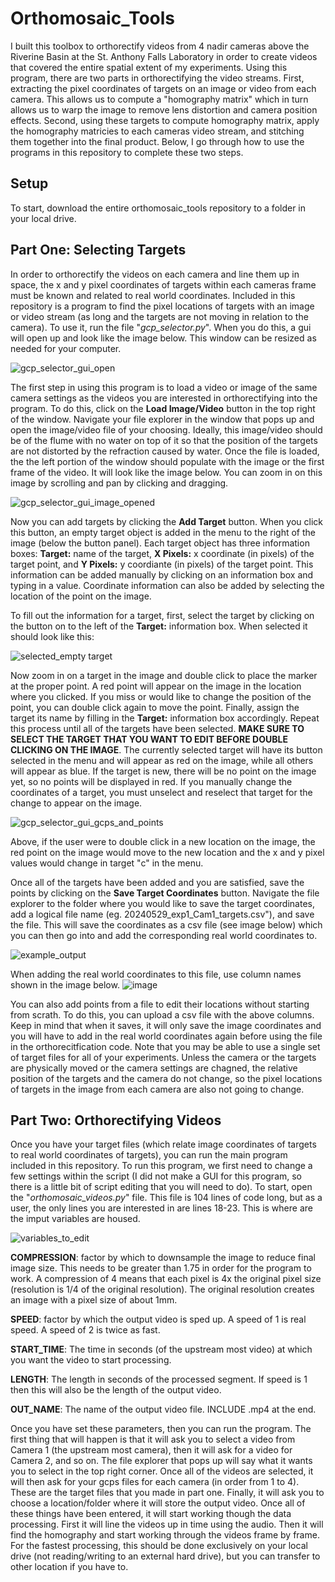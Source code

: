 # Orthomosaic_Tools
I built this toolbox to orthorectify videos from 4 nadir cameras above the Riverine Basin at the St. Anthony Falls Laboratory in order to create videos that covered the entire spatial extent of my experiments. Using this program, there are two parts in orthorectifying the video streams. First, extracting the pixel coordinates of targets on an image or video from each camera. This allows us to compute a "homography matrix" which in turn allows us to warp the image to remove lens distortion and camera position effects. Second, using these targets to compute homography matrix, apply the homography matricies to each cameras video stream, and stitching them together into the final product. Below, I go through how to use the programs in this repository to complete these two steps. 

## Setup
To start, download the entire orthomosaic_tools repository to a folder in your local drive. 

## Part One: Selecting Targets
In order to orthorectify the videos on each camera and line them up in space, the x and y pixel coordinates of targets within each cameras frame must be known and related to real world coordinates. Included in this repository is a program to find the pixel locations of targets with an image or video stream (as long and the targets are not moving in relation to the camera). To use it, run the file "*gcp_selector.py*". When you do this, a gui will open up and look like the image below. This window can be resized as needed for your computer. 

![gcp_selector_gui_open](https://github.com/user-attachments/assets/bd62185f-203f-42fc-aa06-11f1561e43b3)

The first step in using this program is to load a video or image of the same camera settings as the videos you are interested in orthorectifying into the program. To do this, click on the **Load Image/Video** button in the top right of the window. Navigate your file explorer in the window that pops up and open the image/video file of your choosing. Ideally, this image/video should be of the flume with no water on top of it so that the position of the targets are not distorted by the refraction caused by water. Once the file is loaded, the the left portion of the window should populate with the image or the first frame of the video. It will look like the image below. You can zoom in on this image by scrolling and pan by clicking and dragging.

![gcp_selector_gui_image_opened](https://github.com/user-attachments/assets/b5669baf-92da-4993-8ff7-b7f6eadc2298)

Now you can add targets by clicking the **Add Target** button. When you click this button, an empty target object is added in the menu to the right of the image (below the button panel). Each target object has three information boxes: **Target:** name of the target, **X Pixels:** x coordinate (in pixels) of the target point, and **Y Pixels:** y coordiante (in pixels) of the target point. This information can be added manually by clicking on an information box and typing in a value. Coordinate information can also be added by selecting the location of the point on the image. 

To fill out the information for a target, first, select the target by clicking on the button on to the left of the **Target:** information box. When selected it should look like this: 

![selected_empty target](https://github.com/user-attachments/assets/c2052697-7dc0-4000-92aa-1493054f35e4)

Now zoom in on a target in the image and double click to place the marker at the proper point. A red point will appear on the image in the location where you clicked. If you miss or would like to change the position of the point, you can double click again to move the point. Finally, assign the target its name by filling in the **Target:** information box accordingly. Repeat this process until all of the targets have been selected. **MAKE SURE TO SELECT THE TARGET THAT YOU WANT TO EDIT BEFORE DOUBLE CLICKING ON THE IMAGE**. The currently selected target will have its button selected in the menu and will appear as red on the image, while all others will appear as blue. If the target is new, there will be no point on the image yet, so no points will be displayed in red. If you manually change the coordinates of a target, you must unselect and reselect that target for the change to appear on the image. 

![gcp_selector_gui_gcps_and_points](https://github.com/user-attachments/assets/144251c3-49c5-41d6-96ca-23443677723f)

Above, if the user were to double click in a new location on the image, the red point on the image would move to the new location and the x and y pixel values would change in target "c" in the menu.

Once all of the targets have been added and you are satisfied, save the points by clicking on the **Save Target Coordinates** button. Navigate the file explorer to the folder where you would like to save the target coordinates, add a logical file name (eg. 20240529_exp1_Cam1_targets.csv"), and save the file. This will save the coordinates as a csv file (see image below) which you can then go into and add the corresponding real world coordinates to. 

![example_output](https://github.com/user-attachments/assets/0107a286-421a-4ad5-8a3f-196a4c60f2a8)

When adding the real world coordinates to this file, use column names shown in the image below.
![image](https://github.com/user-attachments/assets/d1fd17fa-c1ca-4b65-a946-2d6794ee7f49)

You can also add points from a file to edit their locations without starting from scrath. To do this, you can upload a csv file with the above columns. Keep in mind that when it saves, it will only save the image coordinates and you will have to add in the real world coordinates again before using the file in the orthorecitfication code. Note that you may be able to use a single set of target files for all of your experiments. Unless the camera or the targets are physically moved or the camera settings are chagned, the relative position of the targets and the camera do not change, so the pixel locations of targets in the image from each camera are also not going to change.


## Part Two: Orthorectifying Videos
Once you have your target files (which relate image coordinates of targets to real world coordinates of targets), you can run the main program included in this repository. To run this program, we first need to change a few settings within the script (I did not make a GUI for this program, so there is a little bit of script editing that you will need to do). To start, open the "*orthomosaic_videos.py*" file. This file is 104 lines of code long, but as a user, the only lines you are interested in are lines 18-23. This is where are the imput variables are housed. 

![variables_to_edit](https://github.com/user-attachments/assets/919c25de-c4bc-440e-82f4-cf4728f13f4b)

**COMPRESSION**: factor by which to downsample the image to reduce final image size. This needs to be greater than 1.75 in order for the program to work. A compression of 4 means that each pixel is 4x the original pixel size (resolution is 1/4 of the original resolution).
The original resolution creates an image with a pixel size of about 1mm. 

**SPEED**: factor by which the output video is sped up. A speed of 1 is real speed. A speed of 2 is twice as fast. 

**START_TIME**: The time in seconds (of the upstream most video) at which you want the video to start processing. 

**LENGTH**: The length in seconds of the processed segment. If speed is 1 then this will also be the length of the output video. 

**OUT_NAME**: The name of the output video file. INCLUDE .mp4 at the end.

Once you have set these parameters, then you can run the program. The first thing that will happen is that it will ask you to select a video from Camera 1 (the upstream most camera), then it will ask for a video for Camera 2, and so on. The file explorer that pops up will say what it wants you to select in the top right corner. Once all of the videos are selected, it will then ask for your gcps files for each camera (in order from 1 to 4). These are the target files that you made in part one. Finally, it will ask you to choose a location/folder where it will store the output video. Once all of these things have been entered, it will start working though the data processing. First it will line the videos up in time using the audio. Then it will find the homography and start working through the videos frame by frame. For the fastest processing, this should be done exclusively on your local drive (not reading/writing to an external hard drive), but you can transfer to other location if you have to. 
